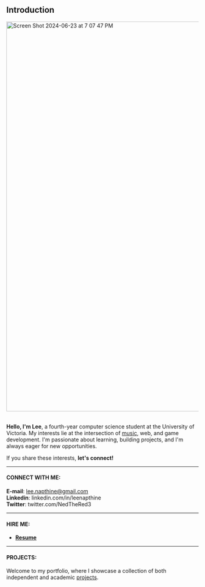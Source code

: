 ## Introduction
<img width="1019" alt="Screen Shot 2024-06-23 at 7 07 47 PM" src="https://github.com/NeddTheRedd/NeddTheRedd/assets/153869055/2eab8ea9-728f-41be-9e48-50dc48ec8d40">
<br>

<br>

**Hello, I'm Lee**, a fourth-year computer science student at the University of Victoria. My interests lie at the intersection of [music](https://open.spotify.com/artist/50gZGkC4xYd5vJUBEnXwXP), web, and game development. I'm passionate about learning, building projects, and I'm always eager for new opportunities. 
<br>

If you share these interests, **let's connect!** <br>

---
#### CONNECT WITH ME:

**E-mail**: lee.napthine@gmail.com <br>
**Linkedin**: linkedin.com/in/leenapthine <br>
**Twitter**: twitter.com/NedTheRed3 <br>

---
#### HIRE ME:

* **[Resume](https://github.com/leenapthine/Resume/blob/main/Lee%20Napthine%20-%20Resume%20May%2021st%2C%202025.pdf)**

---
#### PROJECTS:

Welcome to my portfolio, where I showcase a collection of both independent and academic [projects](https://github.com/NeddTheRedd/Portfolio-Index).
